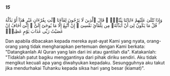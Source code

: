 ##### 15

<span class="ayah">وَإِذَا تُتْلَىٰ عَلَيْهِمْ ءَايَاتُنَا بَيِّنَٰتٍۢ ۙ قَالَ ٱلَّذِينَ لَا يَرْجُونَ لِقَآءَنَا ٱئْتِ بِقُرْءَانٍ غَيْرِ هَٰذَآ أَوْ بَدِّلْهُ ۚ قُلْ مَا يَكُونُ لِىٓ أَنْ أُبَدِّلَهُۥ مِن تِلْقَآئِ نَفْسِىٓ ۖ إِنْ أَتَّبِعُ إِلَّا مَا يُوحَىٰٓ إِلَىَّ ۖ إِنِّىٓ أَخَافُ إِنْ عَصَيْتُ رَبِّى عَذَابَ يَوْمٍ عَظِيمٍۢ</span>

<span class="ayah_translation">Dan apabila dibacakan kepada mereka ayat-ayat Kami yang nyata, orang-orang yang tidak mengharapkan pertemuan dengan Kami berkata: "Datangkanlah Al Quran yang lain dari ini atau gantilah dia". Katakanlah: "Tidaklah patut bagiku menggantinya dari pihak diriku sendiri. Aku tidak mengikut kecuali apa yang diwahyukan kepadaku. Sesungguhnya aku takut jika mendurhakai Tuhanku kepada siksa hari yang besar (kiamat)".</span>
